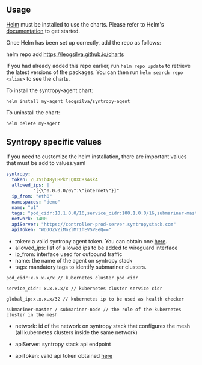 ## Usage

[Helm](https://helm.sh) must be installed to use the charts.  Please refer to
Helm's [documentation](https://helm.sh/docs) to get started.

Once Helm has been set up correctly, add the repo as follows:

  helm repo add <alias> https://leogsilva.github.io/charts

If you had already added this repo earlier, run `helm repo update` to retrieve
the latest versions of the packages.  You can then run `helm search repo
<alias>` to see the charts.

To install the syntropy-agent chart:

    helm install my-agent leogsilva/syntropy-agent

To uninstall the chart:

    helm delete my-agent

## Syntropy specific values
If you need to customize the helm installation, there are important values that must be add to values.yaml

```yaml
syntropy:
  token: ZLJS1b48yLHPkYLQDXCRsAskA 
  allowed_ips: |
          "[{\"0.0.0.0/0\":\"internet\"}]"
  ip_from: "eth0"
  namespaces: "demo"
  name: "u1"
  tags: "pod_cidr:10.1.0.0/16,service_cidr:100.1.0.0/16,submariner-master"
  network: 1400
  apiServer: "https://controller-prod-server.syntropystack.com"
  apiToken: "WDJOZVZiMnZlMT1hEVSVEeQ=="
```

* token: a valid syntropy agent token. You can obtain one [here](https://docs.syntropystack.com/docs/get-your-agent-token).
* allowed_ips: list of allowed ips to be added to wireguard interface
* ip_from: interface used for outbound traffic
* name: the name of the agent on syntropy stack
* tags: mandatory tags to identify submariner clusters. 
```
pod_cidr:x.x.x.x/x // kubernetes cluster pod cidr
```
```
service_cidr: x.x.x.x/x // kubernetes cluster service cidr
```
```
global_ip:x.x.x.x/32 // kubernetes ip to be used as health checker
```
```
submariner-master / submariner-node // the role of the kubernetes cluster in the mesh
```
* network: id of the network on syntropy stack that configures the mesh (all kubernetes clusters inside the same network)

* apiServer: syntropy stack api endpoint
* apiToken: valid api token obtained [here](https://docs.syntropystack.com/docs/access-tokens)
